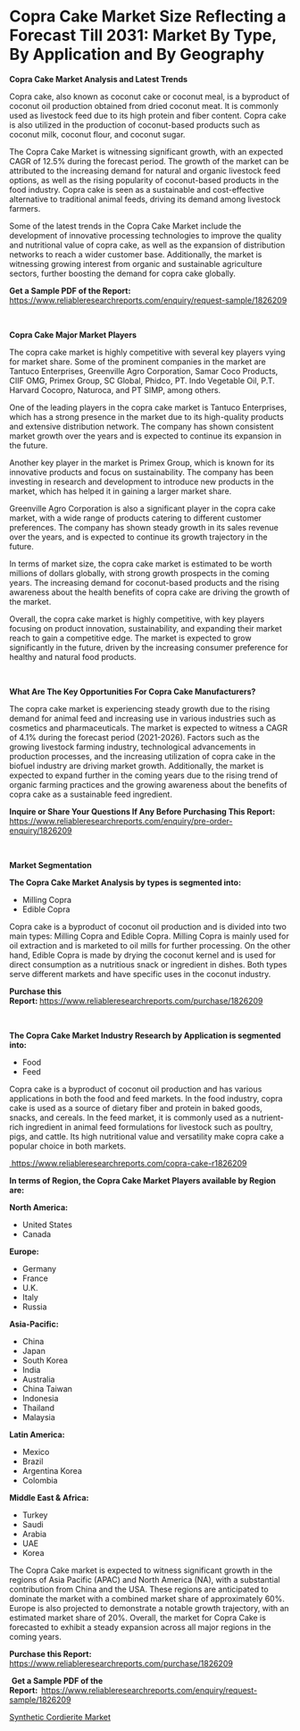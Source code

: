 <p><h1>Copra Cake Market Size Reflecting a Forecast Till 2031: Market By Type, By Application and By Geography</h1></p><p><strong>Copra Cake Market Analysis and Latest Trends</strong></p>
<p><p>Copra cake, also known as coconut cake or coconut meal, is a byproduct of coconut oil production obtained from dried coconut meat. It is commonly used as livestock feed due to its high protein and fiber content. Copra cake is also utilized in the production of coconut-based products such as coconut milk, coconut flour, and coconut sugar.</p><p>The Copra Cake Market is witnessing significant growth, with an expected CAGR of 12.5% during the forecast period. The growth of the market can be attributed to the increasing demand for natural and organic livestock feed options, as well as the rising popularity of coconut-based products in the food industry. Copra cake is seen as a sustainable and cost-effective alternative to traditional animal feeds, driving its demand among livestock farmers.</p><p>Some of the latest trends in the Copra Cake Market include the development of innovative processing technologies to improve the quality and nutritional value of copra cake, as well as the expansion of distribution networks to reach a wider customer base. Additionally, the market is witnessing growing interest from organic and sustainable agriculture sectors, further boosting the demand for copra cake globally.</p></p>
<p><strong>Get a Sample PDF of the Report:&nbsp;</strong> <a href="https://www.reliableresearchreports.com/enquiry/request-sample/1826209">https://www.reliableresearchreports.com/enquiry/request-sample/1826209</a></p>
<p>&nbsp;</p>
<p><strong>Copra Cake Major Market Players</strong></p>
<p><p>The copra cake market is highly competitive with several key players vying for market share. Some of the prominent companies in the market are Tantuco Enterprises, Greenville Agro Corporation, Samar Coco Products, CIIF OMG, Primex Group, SC Global, Phidco, PT. Indo Vegetable Oil, P.T. Harvard Cocopro, Naturoca, and PT SIMP, among others.</p><p>One of the leading players in the copra cake market is Tantuco Enterprises, which has a strong presence in the market due to its high-quality products and extensive distribution network. The company has shown consistent market growth over the years and is expected to continue its expansion in the future.</p><p>Another key player in the market is Primex Group, which is known for its innovative products and focus on sustainability. The company has been investing in research and development to introduce new products in the market, which has helped it in gaining a larger market share.</p><p>Greenville Agro Corporation is also a significant player in the copra cake market, with a wide range of products catering to different customer preferences. The company has shown steady growth in its sales revenue over the years, and is expected to continue its growth trajectory in the future.</p><p>In terms of market size, the copra cake market is estimated to be worth millions of dollars globally, with strong growth prospects in the coming years. The increasing demand for coconut-based products and the rising awareness about the health benefits of copra cake are driving the growth of the market.</p><p>Overall, the copra cake market is highly competitive, with key players focusing on product innovation, sustainability, and expanding their market reach to gain a competitive edge. The market is expected to grow significantly in the future, driven by the increasing consumer preference for healthy and natural food products.</p></p>
<p>&nbsp;</p>
<p><strong>What Are The Key Opportunities For Copra Cake Manufacturers?</strong></p>
<p><p>The copra cake market is experiencing steady growth due to the rising demand for animal feed and increasing use in various industries such as cosmetics and pharmaceuticals. The market is expected to witness a CAGR of 4.1% during the forecast period (2021-2026). Factors such as the growing livestock farming industry, technological advancements in production processes, and the increasing utilization of copra cake in the biofuel industry are driving market growth. Additionally, the market is expected to expand further in the coming years due to the rising trend of organic farming practices and the growing awareness about the benefits of copra cake as a sustainable feed ingredient.</p></p>
<p><strong>Inquire or Share Your Questions If Any Before Purchasing This Report:</strong> <a href="https://www.reliableresearchreports.com/enquiry/pre-order-enquiry/1826209">https://www.reliableresearchreports.com/enquiry/pre-order-enquiry/1826209</a></p>
<p>&nbsp;</p>
<p><strong>Market Segmentation</strong></p>
<p><strong>The Copra Cake Market Analysis by types is segmented into:</strong></p>
<p><ul><li>Milling Copra</li><li>Edible Copra</li></ul></p>
<p><p>Copra cake is a byproduct of coconut oil production and is divided into two main types: Milling Copra and Edible Copra. Milling Copra is mainly used for oil extraction and is marketed to oil mills for further processing. On the other hand, Edible Copra is made by drying the coconut kernel and is used for direct consumption as a nutritious snack or ingredient in dishes. Both types serve different markets and have specific uses in the coconut industry.</p></p>
<p><strong>Purchase this Report:&nbsp;</strong><a href="https://www.reliableresearchreports.com/purchase/1826209">https://www.reliableresearchreports.com/purchase/1826209</a></p>
<p>&nbsp;</p>
<p><strong>The Copra Cake Market Industry Research by Application is segmented into:</strong></p>
<p><ul><li>Food</li><li>Feed</li></ul></p>
<p><p>Copra cake is a byproduct of coconut oil production and has various applications in both the food and feed markets. In the food industry, copra cake is used as a source of dietary fiber and protein in baked goods, snacks, and cereals. In the feed market, it is commonly used as a nutrient-rich ingredient in animal feed formulations for livestock such as poultry, pigs, and cattle. Its high nutritional value and versatility make copra cake a popular choice in both markets.</p></p>
<p><a href="https://www.reliableresearchreports.com/copra-cake-r1826209">&nbsp;https://www.reliableresearchreports.com/copra-cake-r1826209</a></p>
<p><strong>In terms of Region, the Copra Cake Market Players available by Region are:</strong></p>
<p>
    <p> <strong> North America: </strong>
        <ul>
            <li>United States</li>
            <li>Canada</li>
        </ul>
        </p> 
    <p> <strong> Europe: </strong>
        <ul>
            <li>Germany</li>
            <li>France</li>
            <li>U.K.</li>
            <li>Italy</li>
            <li>Russia</li>
        </ul>
        </p> 
    <p> <strong> Asia-Pacific: </strong>
        <ul>
            <li>China</li>
            <li>Japan</li>
            <li>South Korea</li>
            <li>India</li>
            <li>Australia</li>
            <li>China Taiwan</li>
            <li>Indonesia</li>
            <li>Thailand</li>
            <li>Malaysia</li>
        </ul>
        </p> 
    <p> <strong> Latin America: </strong>
        <ul>
            <li>Mexico</li>
            <li>Brazil</li>
            <li>Argentina Korea</li>
            <li>Colombia</li>
        </ul>
        </p> 
    <p> <strong> Middle East & Africa: </strong>
        <ul>
            <li>Turkey</li>
            <li>Saudi</li>
            <li>Arabia</li>
            <li>UAE</li>
            <li>Korea</li>
        </ul>
    </p>
    </p>
<p><p>The Copra Cake market is expected to witness significant growth in the regions of Asia Pacific (APAC) and North America (NA), with a substantial contribution from China and the USA. These regions are anticipated to dominate the market with a combined market share of approximately 60%. Europe is also projected to demonstrate a notable growth trajectory, with an estimated market share of 20%. Overall, the market for Copra Cake is forecasted to exhibit a steady expansion across all major regions in the coming years.</p></p>
<p><strong>Purchase this Report: </strong><a href="https://www.reliableresearchreports.com/purchase/1826209">https://www.reliableresearchreports.com/purchase/1826209</a></p>
<p>&nbsp;<strong>Get a Sample PDF of the Report:&nbsp;&nbsp;</strong><a href="https://www.reliableresearchreports.com/enquiry/request-sample/1826209">https://www.reliableresearchreports.com/enquiry/request-sample/1826209</a></p>
<p><strong></strong></p>
<p><p><a href="https://three-jumbo-f6d.notion.site/Synthetic-Cordierite-Market-Size-Market-Share-and-Global-Market-Analysis-Report-2024-2031-decb56ebbdba4ca8b74700326c4c7b3e">Synthetic Cordierite Market</a></p></p>